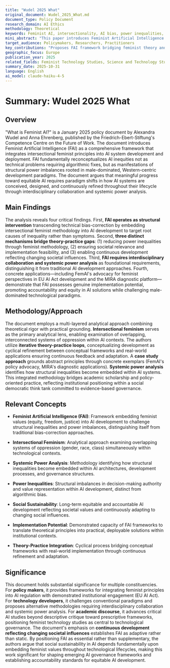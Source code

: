 ```yaml
---
title: "Wudel 2025 What"
original_document: Wudel_2025_What.md
document_type: Policy Document
research_domain: AI Ethics
methodology: Theoretical
keywords: Feminist AI, intersectionality, AI bias, power inequalities, social equity
mini_abstract: "This paper introduces Feminist Artificial Intelligence (FAI) as a framework leveraging intersectional feminism to address systemic biases and inequities in AI development. FAI emphasizes embedding feminist values of equity, freedom, and justice through interdisciplinary collaboration and iterative theory-practice integration."
target_audience: Policymakers, Researchers, Practitioners
key_contributions: "Proposes FAI framework bridging feminist theory and AI practice"
geographic_focus: Europe
publication_year: 2025
related_fields: Feminist Technology Studies, Science and Technology Studies, Critical Algorithm Studies
summary_date: 2025-10-31
language: English
ai_model: claude-haiku-4-5
---
```


# Summary: Wudel 2025 What

## Overview

"What is Feminist AI?" is a January 2025 policy document by Alexandra Wudel and Anna Ehrenberg, published by the Friedrich-Ebert-Stiftung's Competence Centre on the Future of Work. The document introduces Feminist Artificial Intelligence (FAI) as a comprehensive framework that integrates intersectional feminist principles into AI system development and deployment. FAI fundamentally reconceptualizes AI inequities not as technical problems requiring algorithmic fixes, but as manifestations of structural power imbalances rooted in male-dominated, Western-centric development paradigms. The document argues that meaningful progress toward equitable AI requires paradigm shifts in how AI systems are conceived, designed, and continuously refined throughout their lifecycle through interdisciplinary collaboration and systemic power analysis.

## Main Findings

The analysis reveals four critical findings. First, **FAI operates as structural intervention** transcending technical bias-correction by embedding intersectional feminist methodology into AI development to target root causes of inequality rather than symptoms. Second, **three distinct mechanisms bridge theory-practice gaps**: (1) reducing power inequalities through feminist methodology, (2) ensuring societal relevance and implementation feasibility, and (3) enabling continuous development reflecting changing societal influences. Third, **FAI requires interdisciplinary collaboration and systemic power analysis** as foundational requirements, distinguishing it from traditional AI development approaches. Fourth, concrete applications—including FemAI's advocacy for feminist perspectives in EU AI Act development and the MIRA diagnostic platform—demonstrate that FAI possesses genuine implementation potential, promoting accountability and equity in AI solutions while challenging male-dominated technological paradigms.

## Methodology/Approach

The document employs a multi-layered analytical approach combining theoretical rigor with practical grounding. **Intersectional feminism** serves as the primary analytical lens, enabling examination of overlapping, interconnected systems of oppression within AI contexts. The authors utilize **iterative theory-practice loops**, conceptualizing development as cyclical refinement between conceptual frameworks and real-world applications ensuring continuous feedback and adaptation. A **case study approach** grounds abstract principles through concrete exemplars (FemAI's policy advocacy, MIRA's diagnostic applications). **Systemic power analysis** identifies how structural inequalities become embedded within AI systems. This integrated methodology bridges academic scholarship and policy-oriented practice, reflecting institutional positioning within a social democratic think tank committed to evidence-based governance.

## Relevant Concepts

- **Feminist Artificial Intelligence (FAI)**: Framework embedding feminist values (equity, freedom, justice) into AI development to challenge structural inequalities and power imbalances, distinguishing itself from traditional bias-correction approaches.

- **Intersectional Feminism**: Analytical approach examining overlapping systems of oppression (gender, race, class) simultaneously within technological contexts.

- **Systemic Power Analysis**: Methodology identifying how structural inequalities become embedded within AI architectures, development processes, and governance structures.

- **Power Inequalities**: Structural imbalances in decision-making authority and value representation within AI development, distinct from algorithmic bias.

- **Social Sustainability**: Long-term equitable and accountable AI development reflecting societal values and continuously adapting to changing social influences.

- **Implementation Potential**: Demonstrated capacity of FAI frameworks to translate theoretical principles into practical, deployable solutions within institutional contexts.

- **Theory-Practice Integration**: Cyclical process bridging conceptual frameworks with real-world implementation through continuous refinement and adaptation.

## Significance

This document holds substantial significance for multiple constituencies. For **policy makers**, it provides frameworks for integrating feminist principles into AI regulation with demonstrated institutional engagement (EU AI Act). For **technology developers**, it challenges conventional paradigms and proposes alternative methodologies requiring interdisciplinary collaboration and systemic power analysis. For **academic discourse**, it advances critical AI studies beyond descriptive critique toward prescriptive frameworks, positioning feminist technology studies as central to technological governance. The document's emphasis on **continuous development reflecting changing societal influences** establishes FAI as adaptive rather than static. By positioning FAI as essential rather than supplementary, the authors argue that social sustainability in AI depends fundamentally upon embedding feminist values throughout technological lifecycles, making this work significant for shaping emerging AI governance frameworks and establishing accountability standards for equitable AI development.
